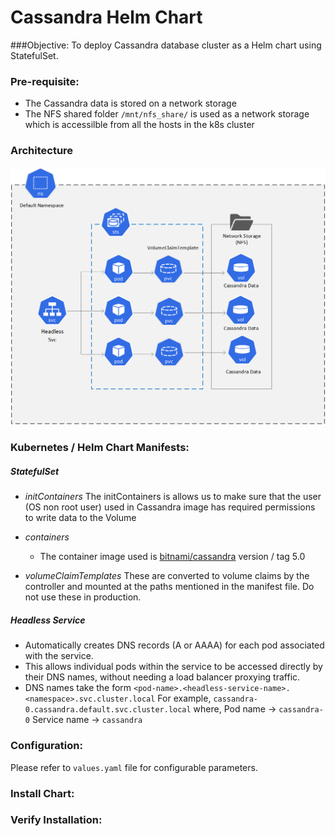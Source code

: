 # Cassandra Helm Chart
###Objective: 
To deploy Cassandra database cluster as a Helm chart using StatefulSet.

### Pre-requisite:
-	The Cassandra data is stored on a network storage
-	The NFS shared folder `/mnt/nfs_share/` is used as a network storage which is accessilble from all the hosts in the k8s cluster

### Architecture

![Cassandra Cluster](https://github.com/eabhgad/helm-charts/blob/0.2/images/CassandraCluster_STS_v1.png "Cassandra Cluster")

### Kubernetes / Helm Chart Manifests:

##### StatefulSet
-	*initContainers*
	The initContainers is allows us to make sure that the user (OS non root user) used in Cassandra image has required permissions to write data to the Volume  
-	*containers*
	-	The container image used is [bitnami/cassandra](https://hub.docker.com/r/bitnami/cassandra) version / tag 5.0
		
-	*volumeClaimTemplates*
	These are converted to volume claims by the controller and mounted at the paths mentioned in the manifest file. Do not use these in production.

##### Headless Service
-	Automatically creates DNS records (A or AAAA) for each pod associated with the service.
-	This allows individual pods within the service to be accessed directly by their DNS names, without needing a load balancer proxying traffic.
-	DNS names take the form `<pod-name>.<headless-service-name>.<namespace>.svc.cluster.local`
For example, 
`cassandra-0.cassandra.default.svc.cluster.local`
where,
Pod name -> `cassandra-0` 
Service name -> `cassandra`

### Configuration:

Please refer to `values.yaml` file for configurable parameters.

### Install Chart:

### Verify Installation:

